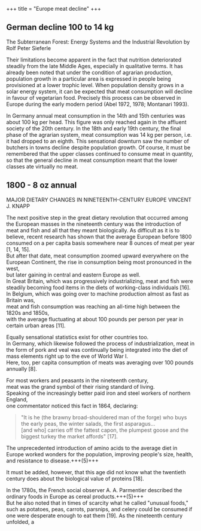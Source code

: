 +++
title = "Europe meat decline"
+++


## German decline 100 to 14 kg
The Subterranean Forest: Energy Systems and the Industrial Revolution by Rolf Peter Sieferle

Their limitations become apparent in the fact that nutrition deteriorated steadily from the late Middle Ages, especially in qualitative terms. It has already been noted that under the condition of agrarian production, population growth in a particular area is expressed in people being provisioned at a lower trophic level. When population density grows in a solar energy system, it can be expected that meat consumption will decline in favour of vegetarian food. Precisely this process can be observed in Europe during the early modern period (Abel 1972, 1978; Montanari 1993).

In Germany annual meat consumption in the 14th and 15th centuries was about 100 kg per head. This figure was only reached again in the affluent society of the 20th century. In the 18th and early 19th century, the final phase of the agrarian system, meat consumption was 14 kg per person, i.e. it had dropped to an eighth. This sensational downturn saw the number of butchers in towns decline despite population growth. Of course, it must be remembered that the upper classes continued to consume meat in quantity, so that the general decline in meat consumption meant that the lower classes ate virtually no meat.

## 1800 - 8 oz annual
MAJOR DIETARY CHANGES IN NINETEENTH-CENTURY EUROPE
VINCENT J. KNAPP

The next positive step in the great dietary revolution that occurred among the European masses in the nineteenth century was the introduction of meat and fish and all that they meant biologically. As difficult as it is to believe, recent research has shown that the average European before 1800 consumed on a per capita basis somewhere near 8 ounces of meat per year [1, 14, 15].  
But after that date, meat consumption zoomed upward everywhere on the European Continent, the rise in consumption being most pronounced in the west,  
but later gaining in central and eastern Europe as well.  
In Great Britain, which was progressively industrializing, meat and fish were steadily becoming food items in the diets of working-class individuals [16].  
In Belgium, which was going over to machine production almost as fast as Britain was,  
meat and fish consumption was reaching an all-time high between the 1820s and 1850s,  
with the average fluctuating at about 100 pounds per person per year in certain urban areas [11].  

Equally sensational statistics exist for other countries too.  
In Germany, which likewise followed the process of industrialization, meat in the form of pork and veal was continually being integrated into the diet of mass elements right up to the eve of World War I.  
Here, too, per capita consumption of meats was averaging over 100 pounds annually [8].  

For most workers and peasants in the nineteenth century,  
meat was the grand symbol of their rising standard of living.  
Speaking of the increasingly better paid iron and steel workers of northern England,  
one commentator noticed this fact in 1864, declaring: 

> "It is he (the brawny broad-shouldered man of the forge) who buys the early peas, the winter salads, the first asparagus...  
> [and who] carries off the fattest capon, the plumpest goose and the biggest turkey the market affords" [17]. 

The unprecedented introduction of amino acids to the average diet in Europe worked wonders for the population, improving people's size, health, and resistance to disease.+++(5)+++  

It must be added, however, that this age did not know what the twentieth century does about the biological value of proteins [18].

In the 1780s, the French social observer A. A. Parmentier described the ordinary foods in Europe as cereal products.+++(5)+++  
But he also noted that in times of scarcity what he called "unusual foods," such as potatoes, peas, carrots, parsnips, and celery could be consumed if one were desperate enough to eat them [19]. As the nineteenth century unfolded, a